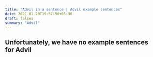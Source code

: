 ```yaml
---
title: "Advil in a sentence | Advil example sentences"
date: 2021-01-20T19:57:50+05:30
draft: falses
summary: "Advil"
---
```

## Unfortunately, we have no example sentences for Advil                 
